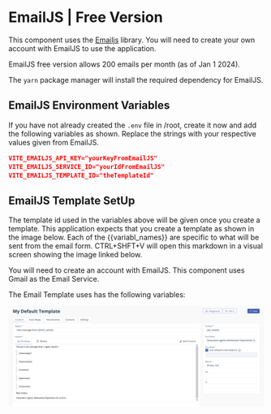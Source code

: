 # EmailJS | Free Version

This component uses the [Emailjs](https://dashboard.emailjs.com/admin/templates/gfwd2g6) library. You will need to create your own account with EmailJS to use the application.

EmailJS free version allows 200 emails per month (as of Jan 1 2024).

The `yarn` package manager will install the required dependency for EmailJS.

## EmailJS Environment Variables

If you have not already created the `.env` file in /root, create it now and add the following variables as shown. Replace the strings with your respective values given from EmailJS.

```json
VITE_EMAILJS_API_KEY="yourKeyFromEmailJS"
VITE_EMAILJS_SERVICE_ID="yourIdFromEmailJS"
VITE_EMAILJS_TEMPLATE_ID="theTemplateId"

```

## EmailJS Template SetUp

The template id used in the variables above will be given once you create a template. This application expects that you create a template as shown in the image below. Each of the {{variabl_names}} are specific to what will be sent from the email form. CTRL+SHFT+V will open this markdown in a visual screen showing the image linked below.

You will need to create an account with EmailJS. This component uses Gmail as the Email Service.

The Email Template uses has the following variables:

![Email Template](../../assets/email/template.png)
